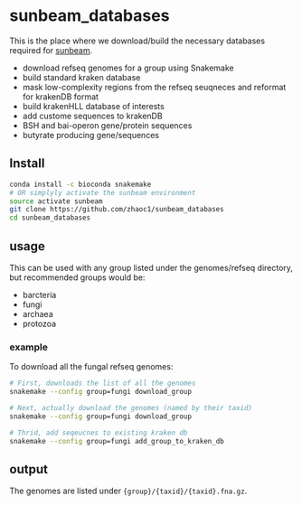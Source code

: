 # sunbeam_databases

This is the place where we download/build the necessary databases required for [sunbeam](https://github.com/sunbeam-labs/sunbeam). 

- download refseq genomes for a group using Snakemake
- build standard kraken database
- mask low-complexity regions from the refseq seuqneces and reformat for krakenDB format
- build krakenHLL database of interests
- add custome sequences to krakenDB
- BSH and bai-operon gene/protein sequences
- butyrate producing gene/sequences

## Install
```sh
conda install -c bioconda snakemake
# OR simplyly activate the sunbeam environment
source activate sunbeam
git clone https://github.com/zhaoc1/sunbeam_databases
cd sunbeam_databases
```

## usage
This can be used with any group listed under the genomes/refseq directory, but recommended groups would be:

- barcteria
- fungi
- archaea
- protozoa

### example
To download all the fungal refseq genomes:
```sh
# First, downloads the list of all the genomes
snakemake --config group=fungi download_group

# Next, actually download the genomes (named by their taxid)
snakemake --config group=fungi download_group

# Thrid, add seqeucnes to existing kraken db
snakemake --config group=fungi add_group_to_kraken_db
```

## output
The genomes are listed under `{group}/{taxid}/{taxid}.fna.gz`.
